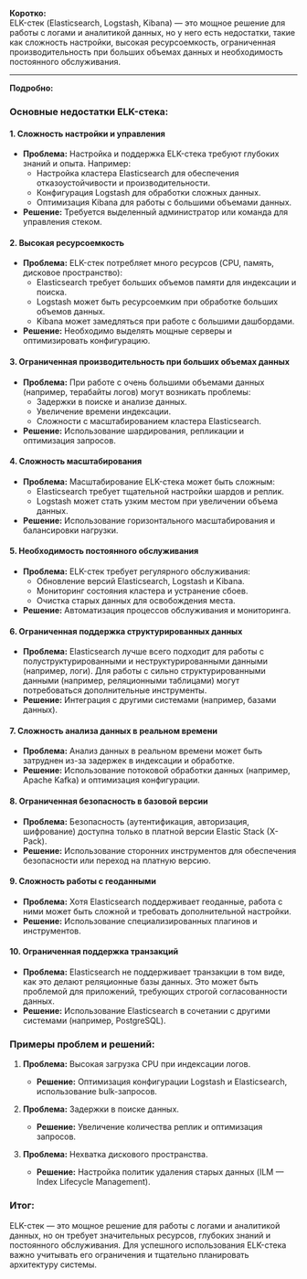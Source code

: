 
**Коротко:**  
ELK-стек (Elasticsearch, Logstash, Kibana) — это мощное решение для работы с логами и аналитикой данных, но у него есть недостатки, такие как сложность настройки, высокая ресурсоемкость, ограниченная производительность при больших объемах данных и необходимость постоянного обслуживания.

---

**Подробно:**  

### Основные недостатки ELK-стека:

#### 1. **Сложность настройки и управления**
   - **Проблема:** Настройка и поддержка ELK-стека требуют глубоких знаний и опыта. Например:
     - Настройка кластера Elasticsearch для обеспечения отказоустойчивости и производительности.
     - Конфигурация Logstash для обработки сложных данных.
     - Оптимизация Kibana для работы с большими объемами данных.
   - **Решение:** Требуется выделенный администратор или команда для управления стеком.

#### 2. **Высокая ресурсоемкость**
   - **Проблема:** ELK-стек потребляет много ресурсов (CPU, память, дисковое пространство):
     - Elasticsearch требует больших объемов памяти для индексации и поиска.
     - Logstash может быть ресурсоемким при обработке больших объемов данных.
     - Kibana может замедляться при работе с большими дашбордами.
   - **Решение:** Необходимо выделять мощные серверы и оптимизировать конфигурацию.

#### 3. **Ограниченная производительность при больших объемах данных**
   - **Проблема:** При работе с очень большими объемами данных (например, терабайты логов) могут возникать проблемы:
     - Задержки в поиске и анализе данных.
     - Увеличение времени индексации.
     - Сложности с масштабированием кластера Elasticsearch.
   - **Решение:** Использование шардирования, репликации и оптимизация запросов.

#### 4. **Сложность масштабирования**
   - **Проблема:** Масштабирование ELK-стека может быть сложным:
     - Elasticsearch требует тщательной настройки шардов и реплик.
     - Logstash может стать узким местом при увеличении объема данных.
   - **Решение:** Использование горизонтального масштабирования и балансировки нагрузки.

#### 5. **Необходимость постоянного обслуживания**
   - **Проблема:** ELK-стек требует регулярного обслуживания:
     - Обновление версий Elasticsearch, Logstash и Kibana.
     - Мониторинг состояния кластера и устранение сбоев.
     - Очистка старых данных для освобождения места.
   - **Решение:** Автоматизация процессов обслуживания и мониторинга.

#### 6. **Ограниченная поддержка структурированных данных**
   - **Проблема:** Elasticsearch лучше всего подходит для работы с полуструктурированными и неструктурированными данными (например, логи). Для работы с сильно структурированными данными (например, реляционными таблицами) могут потребоваться дополнительные инструменты.
   - **Решение:** Интеграция с другими системами (например, базами данных).

#### 7. **Сложность анализа данных в реальном времени**
   - **Проблема:** Анализ данных в реальном времени может быть затруднен из-за задержек в индексации и обработке.
   - **Решение:** Использование потоковой обработки данных (например, Apache Kafka) и оптимизация конфигурации.

#### 8. **Ограниченная безопасность в базовой версии**
   - **Проблема:** Безопасность (аутентификация, авторизация, шифрование) доступна только в платной версии Elastic Stack (X-Pack).
   - **Решение:** Использование сторонних инструментов для обеспечения безопасности или переход на платную версию.

#### 9. **Сложность работы с геоданными**
   - **Проблема:** Хотя Elasticsearch поддерживает геоданные, работа с ними может быть сложной и требовать дополнительной настройки.
   - **Решение:** Использование специализированных плагинов и инструментов.

#### 10. **Ограниченная поддержка транзакций**
   - **Проблема:** Elasticsearch не поддерживает транзакции в том виде, как это делают реляционные базы данных. Это может быть проблемой для приложений, требующих строгой согласованности данных.
   - **Решение:** Использование Elasticsearch в сочетании с другими системами (например, PostgreSQL).

### Примеры проблем и решений:
1. **Проблема:** Высокая загрузка CPU при индексации логов.
   - **Решение:** Оптимизация конфигурации Logstash и Elasticsearch, использование bulk-запросов.

2. **Проблема:** Задержки в поиске данных.
   - **Решение:** Увеличение количества реплик и оптимизация запросов.

3. **Проблема:** Нехватка дискового пространства.
   - **Решение:** Настройка политик удаления старых данных (ILM — Index Lifecycle Management).

### Итог:
ELK-стек — это мощное решение для работы с логами и аналитикой данных, но он требует значительных ресурсов, глубоких знаний и постоянного обслуживания. Для успешного использования ELK-стека важно учитывать его ограничения и тщательно планировать архитектуру системы.